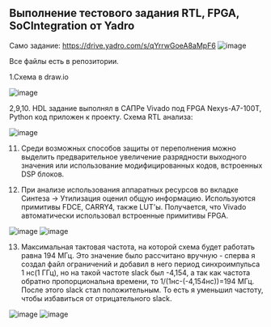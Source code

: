 ## Выполнение тестового задания RTL, FPGA, SoCIntegration от Yadro
Само задание: https://drive.yadro.com/s/qYrrwGoeA8aMpF6
![image](https://github.com/user-attachments/assets/74266a5a-e216-4861-9407-5a0ca43643f9)

Все файлы есть в репозитории.

1.Схема в draw.io

![image](https://github.com/user-attachments/assets/7c575de0-514b-4bac-a54f-fbd08f6f6473)


2,9,10. HDL задание выполнял в САПРе Vivado под FPGA Nexys-A7-100T, Python код приложен к проекту.
Схема RTL анализа:

![image](https://github.com/user-attachments/assets/67642475-4512-460d-bbba-0fef027b37db)

11. Среди возможных способов защиты от переполнения можно выделить предварительное увеличение разрядности выходного значения или использование модифицированных кодов, встроенных DSP блоков.

12. При анализе использования аппаратных ресурсов во вкладке Синтеза -> Утилизация оценил общую информацию. Используются примитивы FDCE, CARRY4, также LUT'ы. Получается, что Vivado автоматически использовал встроенные примитивы FPGA.

![image](https://github.com/user-attachments/assets/cd4e6577-dc47-4c9a-a74b-97d13ec88556)
![image](https://github.com/user-attachments/assets/e7c52c0f-1843-4ad8-9cfa-6da627ebf88c)

13. Максимальная тактовая частота, на которой схема будет работать равна 194 МГц. Это значение было рассчитано вручную - сперва я создал файл ограничений и добавил в него период синхроимпульса 1 нс(1 ГГц), но на такой частоте slack был -4,154, а так как частота обратно пропорциональна времени, то 1/(1нс-(-4,154нс))=194 МГц.
После этого slack стал положительным. То есть я уменьшил частоту, чтобы избавиться от отрицательного slack.

![image](https://github.com/user-attachments/assets/8d28c69a-cfae-4eaa-9eb1-159e59151064)
![image](https://github.com/user-attachments/assets/89f58496-eccf-441d-bbf6-76562702266a)
